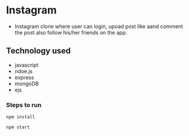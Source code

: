 # Instagram

- Instagram clone where user can login, upoad post like aand comment the post also follow his/her friends on the app.


## Technology used

- javascript
- ndoe.js
- express
- mongoDB
- ejs

### Steps to run

`npm install`

`npm start`
